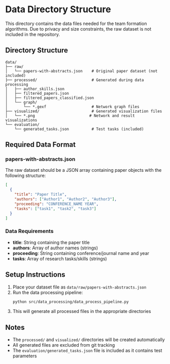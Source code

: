 # Data Directory Structure

This directory contains the data files needed for the team formation algorithms. Due to privacy and size constraints, the raw dataset is not included in the repository.

## Directory Structure

```
data/
├── raw/
│   └── papers-with-abstracts.json    # Original paper dataset (not included)
├── processed/                        # Generated during data processing
│   ├── author_skills.json
│   ├── filtered_papers.json
│   ├── filtered_papers_classified.json
│   └── graph/
│       └── *.gexf                    # Network graph files
├── visualized/                       # Generated visualization files
│   └── *.png                        # Network and result visualizations
└── evaluation/
    └── generated_tasks.json          # Test tasks (included)
```

## Required Data Format

### papers-with-abstracts.json

The raw dataset should be a JSON array containing paper objects with the following structure:

```json
[
  {
    "title": "Paper Title",
    "authors": ["Author1", "Author2", "Author3"],
    "proceeding": "CONFERENCE_NAME YEAR",
    "tasks": ["task1", "task2", "task3"]
  }
]
```

### Data Requirements

- **title**: String containing the paper title
- **authors**: Array of author names (strings)
- **proceeding**: String containing conference/journal name and year
- **tasks**: Array of research tasks/skills (strings)

## Setup Instructions

1. Place your dataset file as `data/raw/papers-with-abstracts.json`
2. Run the data processing pipeline:
   ```bash
   python src/data_processing/data_process_pipeline.py
   ```
3. This will generate all processed files in the appropriate directories

## Notes

- The `processed/` and `visualized/` directories will be created automatically
- All generated files are excluded from git tracking
- The `evaluation/generated_tasks.json` file is included as it contains test parameters
